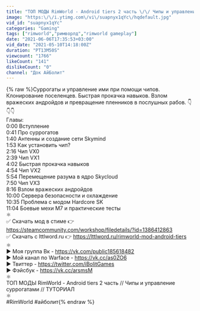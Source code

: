 ```yaml
---
title: "ТОП МОДЫ RimWorld - Android tiers 2 часть \/\/ Чипы и управление суррогатами \/\/ ТУТОРИАЛ"
image: "https:\/\/i.ytimg.com\/vi\/suapnyx1qYc\/hqdefault.jpg"
vid_id: "suapnyx1qYc"
categories: "Gaming"
tags: ["rimworld","римворлд","rimworld gameplay"]
date: "2021-06-06T17:35:53+03:00"
vid_date: "2021-05-10T14:18:00Z"
duration: "PT13M50S"
viewcount: "1766"
likeCount: "141"
dislikeCount: "0"
channel: "Док АйБолит"
---
```

{% raw %}Суррогаты и управление ими при помощи чипов. Клонирование поселенцев. Быстрая прокачка навыков. Взлом вражеских андройдов и превращение пленников в послушных рабов. 👇👇👇<br />Главы: <br />0:00 Вступление<br />0:41 Про суррогатов<br />1:40 Антенны и создание сети Skymind<br />1:53 Как установить чип?<br />2:16 Чип VX0<br />2:39 Чип VX1<br />4:02 Быстрая прокачка навыков<br />4:54 Чип VX2<br />5:54 Перемещение разума в ядро Skycloud<br />7:50 Чип VX3<br />8:16 Взлом вражеских андройдов<br />10:00 Сервера безопасности и охлаждение<br />10:35 Проблема с модом Hardcore SK<br />11:04 Боевые мехи M7 и практические тесты<br />⚛<br />✅ Скачать мод в стиме 👉 <a rel="nofollow" target="blank" href="https://steamcommunity.com/workshop/filedetails/?id=1386412863">https://steamcommunity.com/workshop/filedetails/?id=1386412863</a><br />✅ Скачать с lttlword.ru 👉 <a rel="nofollow" target="blank" href="https://lttlword.ru/rimworld-mod-android-tiers">https://lttlword.ru/rimworld-mod-android-tiers</a><br />⚛<br />▶️ Моя группа Вк - <a rel="nofollow" target="blank" href="https://vk.com/public185618482">https://vk.com/public185618482</a><br />▶️ Мой канал по Warface - <a rel="nofollow" target="blank" href="https://vk.cc/as0ZO6">https://vk.cc/as0ZO6</a><br />▶️ Твиттер - <a rel="nofollow" target="blank" href="https://twitter.com/iBolitGames">https://twitter.com/iBolitGames</a><br />▶️ Фэйсбук - <a rel="nofollow" target="blank" href="https://vk.cc/arsmsM">https://vk.cc/arsmsM</a><br />⚛<br />ТОП МОДЫ RimWorld - Android tiers 2 часть // Чипы и управление суррогатами // ТУТОРИАЛ<br />⚛<br />#RimWorld #айболит{% endraw %}
